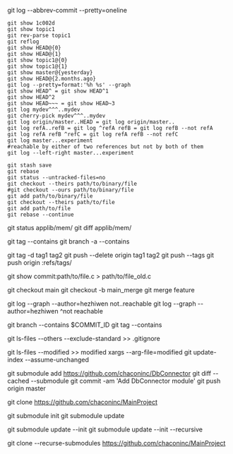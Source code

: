 git log --abbrev-commit --pretty=oneline
```shell
git show 1c002d
git show topic1
git rev-parse topic1
git reflog
git show HEAD@{0}
git show HEAD@{1}
git show topic1@{0}
git show topic1@{1}
git show master@{yesterday}
git show HEAD@{2.months.ago}
git log --pretty=format:'%h %s' --graph
git show HEAD^ = git show HEAD^1
git show HEAD^2
git show HEAD~~~ = git show HEAD~3
git log mydev^^^..mydev
git cherry-pick mydev^^^..mydev
git log origin/master..HEAD = git log origin/master..
git log refA..refB = git log ^refA refB = git log refB --not refA
git log refA refB ^refC = git log refA refB --not refC
git log master...experiment
#reachable by either of two references but not by both of them
git log --left-right master...experiment

git stash save
git rebase
git status --untracked-files=no
git checkout --theirs path/to/binary/file
#git checkout --ours path/to/binary/file
git add path/to/binary/file
git checkout --theirs path/to/file
git add path/to/file
git rebase --continue
```

git status applib/mem/
git diff applib/mem/

git tag --contains <commit>
git branch -a --contains <commit>

git tag -d tag1 tag2
git push --delete origin tag1 tag2
git push --tags
git push origin :refs/tags/<tag>

git show commit:path/to/file.c > path/to/file_old.c

git checkout main
git checkout -b main_merge
git merge feature

git log --graph --author=hezhiwen not..reachable
git log --graph --author=hezhiwen ^not reachable

git branch --contains $COMMIT_ID
git tag --contains <commit>

git ls-files --others --exclude-standard >> .gitignore

git ls-files --modified >> modified
xargs --arg-file=modified git update-index --assume-unchanged

git submodule add https://github.com/chaconinc/DbConnector
git diff --cached --submodule
git commit -am 'Add DbConnector module'
git push origin master

git clone https://github.com/chaconinc/MainProject

git submodule init
git submodule update

git submodule update --init
git submodule update --init --recursive

git clone --recurse-submodules https://github.com/chaconinc/MainProject
